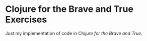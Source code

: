 # Clojure for the Brave and True Exercises

Just my implementation of code in _Clojure for the Brave and True_.
